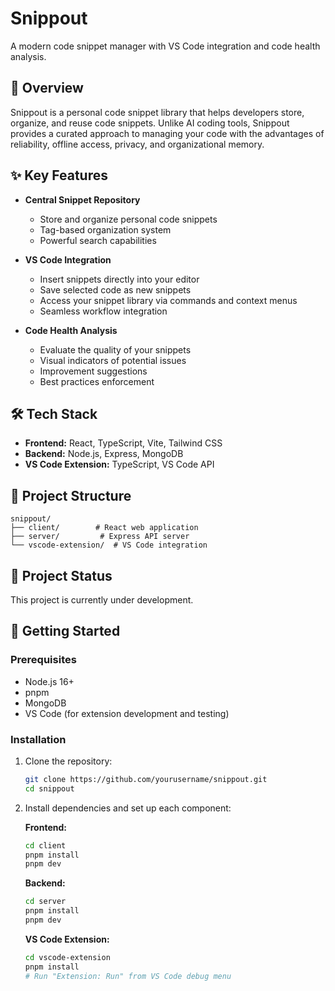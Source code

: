 # Snippout

A modern code snippet manager with VS Code integration and code health analysis.

## 🚀 Overview

Snippout is a personal code snippet library that helps developers store, organize, and reuse code snippets. Unlike AI coding tools, Snippout provides a curated approach to managing your code with the advantages of reliability, offline access, privacy, and organizational memory.

## ✨ Key Features

- **Central Snippet Repository**
  - Store and organize personal code snippets
  - Tag-based organization system
  - Powerful search capabilities

- **VS Code Integration**
  - Insert snippets directly into your editor
  - Save selected code as new snippets
  - Access your snippet library via commands and context menus
  - Seamless workflow integration

- **Code Health Analysis**
  - Evaluate the quality of your snippets
  - Visual indicators of potential issues
  - Improvement suggestions
  - Best practices enforcement

## 🛠️ Tech Stack

- **Frontend:** React, TypeScript, Vite, Tailwind CSS
- **Backend:** Node.js, Express, MongoDB
- **VS Code Extension:** TypeScript, VS Code API

## 📁 Project Structure

```
snippout/
├── client/        # React web application
├── server/         # Express API server
└── vscode-extension/  # VS Code integration
```

## 🚧 Project Status

This project is currently under development.

## 🏁 Getting Started

### Prerequisites

- Node.js 16+
- pnpm
- MongoDB
- VS Code (for extension development and testing)

### Installation

1. Clone the repository:
   ```bash
   git clone https://github.com/yourusername/snippout.git
   cd snippout
   ```

2. Install dependencies and set up each component:

   **Frontend:**
   ```bash
   cd client
   pnpm install
   pnpm dev
   ```

   **Backend:**
   ```bash
   cd server
   pnpm install
   pnpm dev
   ```

   **VS Code Extension:**
   ```bash
   cd vscode-extension
   pnpm install
   # Run "Extension: Run" from VS Code debug menu
   ```
